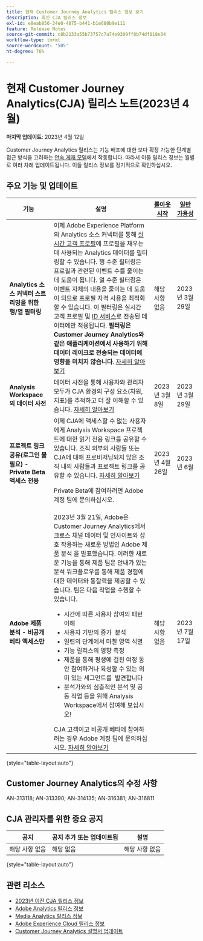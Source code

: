 ```yaml
---
title: 현재 Customer Journey Analytics 릴리스 정보 보기
description: 최신 CJA 릴리스 정보
exl-id: e8eab856-34e0-4875-b441-b1e680b9e111
feature: Release Notes
source-git-commit: c8b2133a55b73757c7a74e9309ff8b74df818e34
workflow-type: tm+mt
source-wordcount: '505'
ht-degree: 76%

---
```


# 현재 Customer Journey Analytics(CJA) 릴리스 노트(2023년 4월)

**마지막 업데이트**: 2023년 4월 12일

Customer Journey Analytics 릴리스는 기능 배포에 대한 보다 확장 가능한 단계별 접근 방식을 고려하는 [연속 게재 모델](releases.md)에서 작동합니다. 따라서 이들 릴리스 정보는 월별로 여러 차례 업데이트됩니다. 이들 릴리스 정보를 정기적으로 확인하십시오.

## 주요 기능 및 업데이트

| 기능 | 설명 | [롤아웃 시작](/help/release-notes/releases.md) | [일반 가용성](/help/release-notes/releases.md) |
| ----------- | ---------- | ----- | --- |
| **Analytics 소스 커넥터 스트리밍을 위한 행/열 필터링** | 이제 Adobe Experience Platform의 Analytics 소스 커넥터를 통해 [실시간 고객 프로필](https://experienceleague.adobe.com/docs/experience-platform/profile/home.html?lang=ko)에 프로필을 채우는 데 사용되는 Analytics 데이터를 필터링할 수 있습니다. 행 수준 필터링은 프로필과 관련된 이벤트 수를 줄이는 데 도움이 됩니다. 열 수준 필터링은 이벤트 자체의 내용을 줄이는 데 도움이 되므로 프로필 자격 사용을 최적화할 수 있습니다. 이 필터링은 실시간 고객 프로필 및 [ID 서비스](https://experienceleague.adobe.com/docs/experience-platform/identity/home.html?lang=ko)로 전송된 데이터에만 적용됩니다. **필터링은 Customer Journey Analytics와 같은 애플리케이션에서 사용하기 위해 데이터 레이크로 전송되는 데이터에 영향을 미치지 않습니다**. [자세히 알아보기](https://experienceleague.adobe.com/docs/experience-platform/sources/ui-tutorials/create/adobe-applications/analytics.html?lang=ko#filtering-for-profile) | 해당 사항 없음 | 2023년 3월 29일 |
| **Analysis Workspace의 데이터 사전** | 데이터 사전을 통해 사용자와 관리자 모두가 CJA 환경의 구성 요소(차원, 지표)를 추적하고 더 잘 이해할 수 있습니다. [자세히 알아보기](/help/components/data-dictionary/data-dictionary-overview.md) | 2023년 3월 8일 | 2023년 3월 29일 |
| **프로젝트 링크 공유(로그인 불필요) - Private Beta 액세스 전용** | 이제 CJA에 액세스할 수 없는 사용자에게 Analysis Workspace 프로젝트에 대한 읽기 전용 링크를 공유할 수 있습니다. 조직 외부의 사람들 또는 CJA에 대해 프로비저닝되지 않은 조직 내의 사람들과 프로젝트 링크를 공유할 수 있습니다. [자세히 알아보기](/help/analysis-workspace/curate-share/share-projects.md)<p>Private Beta에 참여하려면 Adobe 계정 팀에 문의하십시오. | 2023년 4월 26일 | 2023년 6월 |
| **Adobe 제품 분석 - 비공개 베타 액세스만** | 2023년 3월 21일, Adobe은 Customer Journey Analytics에서 크로스 채널 데이터 및 인사이트와 상호 작용하는 새로운 방법인 Adobe 제품 분석 을 발표했습니다. 이러한 새로운 기능을 통해 제품 팀은 안내가 있는 분석 워크플로우를 통해 제품 경험에 대한 데이터와 통찰력을 제공할 수 &#x200B; 있습니다. 팀은 다음 작업을 수행할 수 있습니다.<ul><li>시간에 따른 사용자 참여의 패턴 &#x200B; 이해</li><li>사용자 기반의 증가 &#x200B; 분석</li><li>일련의 단계에서 마찰 영역 식별&#x200B;</li><li>기능 릴리스의 영향 측정&#x200B;</li><li>제품을 통해 평생에 걸친 여정 동안 참여하거나 육성할 수 있는 의미 있는 세그먼트를 &#x200B; 발견합니다</li><li>분석가와의 심층적인 분석 및 공동 작업 등을 위해 Analysis Workspace에서 참여해 보십시오&#x200B;!</li></ul>CJA 고객이고 비공개 베타에 참여하려는 경우 Adobe 계정 팀에 문의하십시오. [자세히 알아보기](https://business.adobe.com/products/product-analytics/adobe-product-analytics.html) | 해당 사항 없음 | 2023년 7월 17일 |

{style="table-layout:auto"}

## Customer Journey Analytics의 수정 사항

AN-313118; AN-313390; AN-314135; AN-316381; AN-316811

## CJA 관리자를 위한 중요 공지

| 공지 | 공지 추가 또는 업데이트됨 | 설명 |
| --- | --- | --- |
| 해당 사항 없음 | 해당 없음 | 해당 사항 없음 |

{style="table-layout:auto"}

## 관련 리소스

* [2023년 이전 CJA 릴리스 정보](/help/release-notes/2023.md)
* [Adobe Analytics 릴리스 정보](https://experienceleague.adobe.com/docs/analytics/release-notes/latest.html?lang=ko)
* [Media Analytics 릴리스 정보](https://experienceleague.adobe.com/docs/media-analytics/using/additional-resources/release-notes.html)
* [Adobe Experience Cloud 릴리스 정보](https://experienceleague.adobe.com/docs/release-notes/experience-cloud/current.html)
* [Customer Journey Analytics 설명서 업데이트](/help/release-notes/doc-changes.md)
